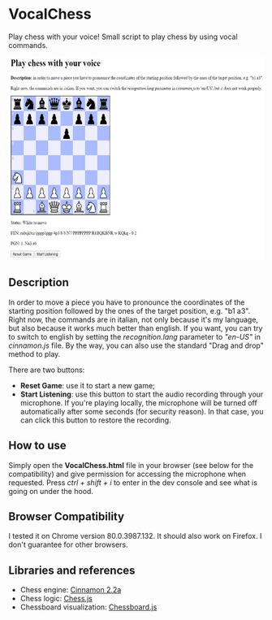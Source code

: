 # VocalChess

Play chess with your voice! Small script to play chess by using vocal commands.

<center>
<img src="preview.png" width="600" height="400"></img>
</center>

## Description

In order to move a piece you have to pronounce the coordinates of the starting position followed by the ones of the target position, e.g. "b1 a3". Right now, the commands are in italian, not only because it's my language, but also because it works much better than english. If you want, you can try to switch to english by setting the *recognition.lang* parameter to *"en-US"* in *cinnamon.js* file. By the way, you can also use the standard "Drag and drop" method to play.

There are two buttons:
- **Reset Game**: use it to start a new game;
- **Start Listening**: use this button to start the audio recording through your microphone. If you're playing locally, the microphone will be turned off automatically after some seconds (for security reason). In that case, you can click this button to restore the recording.

## How to use

Simply open the **VocalChess.html** file in your browser (see below for the compatibility) and give permission for accessing the microphone when requested. Press *ctrl + shift + i* to enter in the dev console and see what is going on under the hood.

## Browser Compatibility

I tested it on Chrome version 80.0.3987.132. It should also work on Firefox. I don't guarantee for other browsers.

## Libraries and references

- Chess engine: [Cinnamon 2.2a](http://cinnamonchess.altervista.org)
- Chess logic: [Chess.js](https://github.com/jhlywa/chess.js)
- Chessboard visualization: [Chessboard.js](https://chessboardjs.com)